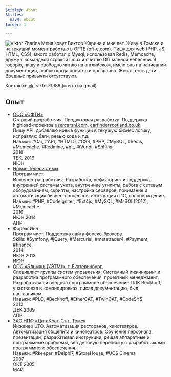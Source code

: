 ```yaml
---
$title@: About
$titles:
  nav@: About
$order: 1

---
```

![Viktor Zharina](/static/images/viktorzharina.jpg)
Меня зовут Виктор Жарина и мне <script type="text/javascript">var b = new Date('1986-12-28'); var t = Date.now() - b.getTime(); var a = new Date(t); document.write(Math.abs(a.getUTCFullYear() - 1970));
</script> лет. Живу в Томске и на текущий момент работаю в OFTE (oft-e.com). Пишу для web (PHP, JS, HTML, CSS), много работал с Mysql,  использовал Redis, Memcache, дружу с командной строкой Linux и считаю GIT манной небесной.
Я говорю, пишу и свободно читаю на английском, имею опыт в написании документации, люблю когда понятно и прозрачно. Женат, есть дети.
Вредные привычки отсутствуют.

Контакты: [vk](https://vk.com/id4330588), viktorz1986 (почта на gmail)

## Опыт

<div class="timeline">
    <ul>
        <li>
            <span></span>
            <div class="title"><a href="//oft-e.com">ООО «ОФТИ»</a></div>
            <div class="position">Старший разработчик. Продуктовая разработка. Поддержка highload-проектов <a href="//usedcarsni.com">usercarsni.com</a>, <a href="//carfinderscotland.co.uk">carfinderscotland.co.uk</a>.</div>
            <div class="info">Пишу API, добавляю новые функции в текущую бизнес логику, исправляю баги, ревью кода и т.д. </div>
            <div class="tags">Навыки: #Car, #API, #HTML5, #CSS, #PHP, #MySQL, #Redis, #Memcache, #Redmine, #git, #iVendi, #Sphinx.</div>
            <div class="year">
                <span>2018<br/>ТЕК.</span>
                <span>2016<br/>ИЮН</span>
            </div>
        </li>
        <li>
            <span></span>
            <div class="title"><a href="//nts.su">Новые Телесистемы</a></div>
            <div class="position">Программист.</div>
            <div class="info">Инженер-разработчик. Разработка, рефакторинг и поддержка внутренней системы учета, внутренние утилиты, работа с сетевым оборудованием, скрипты, настройка серверов, понимание и автоматизация бизнес-процессов, интеграция с 1С, сопровождение. </div>
            <div class="tags">Навыки: #PHP, #Codeigniter, #Ext4js, #MySQL, #MsSQL(2012), #Memcache.</div>
            <div class="year">
                <span>2016<br/>ИЮН</span>
                <span>2014<br/>АПР</span>
            </div>
        </li>
        <li>
            <span></span>
            <div class="title">ФорексИнн</div>
            <div class="position">Программист. Поддержка сайта форекс-брокера.</div>
            <div class="info"></div>
            <div class="tags">Skills: #Symfony, #jQuery, #Mercurial, #metatrader4, #Payment, #finance.</div>
            <div class="year">
                <span>2014<br/>ИЮН</span>
                <span>2013<br/>ИЮН</span>
            </div>
        </li>
        <li>
            <span></span>
            <div class="title"><a href="http://uetm.ru">ООО «Эльмаш (УЭТМ)». г. Екатеринбург.</a></div>
            <div class="position">Специалист группы систем управления. Системный инжиниринг и разработка программного обеспечения, проектный менеджмент.</div>
            <div class="info">Разрабатывал и внедрял программное обеспечение ПЛК Beckhoff, участвовал в командировках, писал документацию, был наставником.</div>
            <div class="tags">Навыки: #PLC, #Beckhoff, #EtherCAT, #TwinCAT, #CodeSYS</div>
            <div class="year">
                <span>2012<br/>ДЕК</span>
                <span>2009<br/>АПР</span>
            </div>
        </li>
        <li>
            <span></span>
            <div class="title"><a href="//datakrat.com">ЗАО НПФ «ДатаКрат-С» г. Томск</a></div>
            <div class="position">Инженер ЦТО. Автоматизация ресторанов, кинотеатров.</div>
            <div class="info">Автоматизация общепита и кинотеатров. Обучение персонала, презентации, разрабатывал инструкции, решал аппаратные и программные проблемы, вел деловую переписку с разработчиками программного обеспечения.</div>
            <div class="tags">Навыки: #Rkeeper, #Delphi7, #StoreHouse, #UCS Cinema</div>
            <div class="year">
                <span>2007<br/>ОКТ</span>
                <span>2005<br/>МАЙ</span>
            </div>
        </li>
    </ul>
</div>
